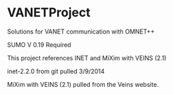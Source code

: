 VANETProject
============

Solutions for VANET communication with OMNET++

SUMO V 0.19 Required

This project references INET and MiXim with VEINS (2.1)

inet-2.2.0 from git pulled 3/9/2014

MiXim with VEINS (2.1) pulled from the Veins website.

